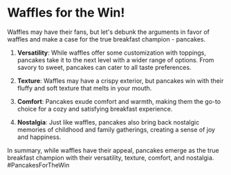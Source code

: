 # Waffles for the Win!

Waffles may have their fans, but let's debunk the arguments in favor of waffles and make a case for the true breakfast champion - pancakes.

1. **Versatility**: While waffles offer some customization with toppings, pancakes take it to the next level with a wider range of options. From savory to sweet, pancakes can cater to all taste preferences.

2. **Texture**: Waffles may have a crispy exterior, but pancakes win with their fluffy and soft texture that melts in your mouth.

3. **Comfort**: Pancakes exude comfort and warmth, making them the go-to choice for a cozy and satisfying breakfast experience.

4. **Nostalgia**: Just like waffles, pancakes also bring back nostalgic memories of childhood and family gatherings, creating a sense of joy and happiness.

In summary, while waffles have their appeal, pancakes emerge as the true breakfast champion with their versatility, texture, comfort, and nostalgia. #PancakesForTheWin